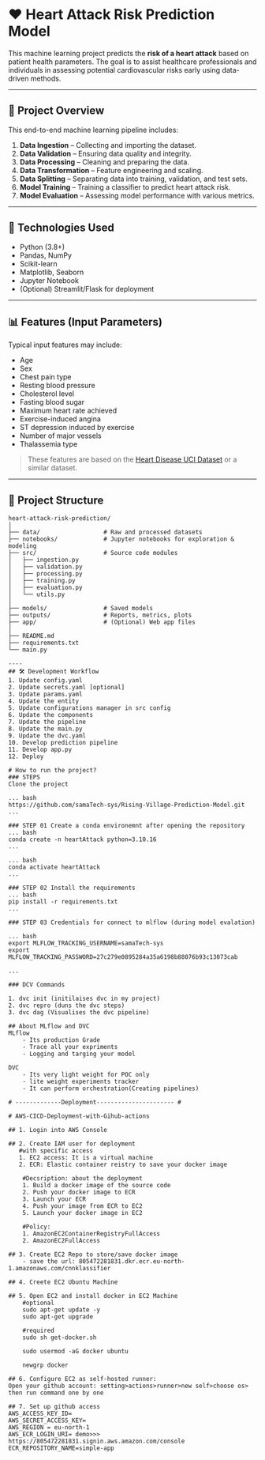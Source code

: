 # ❤️ Heart Attack Risk Prediction Model

This machine learning project predicts the **risk of a heart attack** based on patient health parameters. The goal is to assist healthcare professionals and individuals in assessing potential cardiovascular risks early using data-driven methods.

---

## 🚀 Project Overview

This end-to-end machine learning pipeline includes:

1. **Data Ingestion** – Collecting and importing the dataset.
2. **Data Validation** – Ensuring data quality and integrity.
3. **Data Processing** – Cleaning and preparing the data.
4. **Data Transformation** – Feature engineering and scaling.
5. **Data Splitting** – Separating data into training, validation, and test sets.
6. **Model Training** – Training a classifier to predict heart attack risk.
7. **Model Evaluation** – Assessing model performance with various metrics.

---

## 🧠 Technologies Used

- Python (3.8+)
- Pandas, NumPy
- Scikit-learn
- Matplotlib, Seaborn
- Jupyter Notebook
- (Optional) Streamlit/Flask for deployment

---

## 📊 Features (Input Parameters)

Typical input features may include:
- Age
- Sex
- Chest pain type
- Resting blood pressure
- Cholesterol level
- Fasting blood sugar
- Maximum heart rate achieved
- Exercise-induced angina
- ST depression induced by exercise
- Number of major vessels
- Thalassemia type

> These features are based on the [Heart Disease UCI Dataset](https://archive.ics.uci.edu/ml/datasets/heart+Disease) or a similar dataset.

---

## 📁 Project Structure

```plaintext
heart-attack-risk-prediction/
│
├── data/                  # Raw and processed datasets
├── notebooks/             # Jupyter notebooks for exploration & modeling
├── src/                   # Source code modules
│   ├── ingestion.py
│   ├── validation.py
│   ├── processing.py
│   ├── training.py
│   ├── evaluation.py
│   └── utils.py
│
├── models/                # Saved models
├── outputs/               # Reports, metrics, plots
├── app/                   # (Optional) Web app files
│
├── README.md
├── requirements.txt
└── main.py

----
## 🛠️ Development Workflow 
1. Update config.yaml
2. Update secrets.yaml [optional]
3. Update params.yaml
4. Update the entity
5. Update configurations manager in src config 
6. Update the components 
7. Update the pipeline
8. Update the main.py
9. Update the dvc.yaml
10. Develop prediction pipeline
11. Develop app.py
12. Deploy 

# How to run the project?
### STEPS
Clone the project 

... bash 
https://github.com/samaTech-sys/Rising-Village-Prediction-Model.git
...

### STEP 01 Create a conda environemnt after opening the repository 
... bash 
conda create -n heartAttack python=3.10.16
...

... bash 
conda activate heartAttack
...

### STEP 02 Install the requirements
... bash 
pip install -r requirements.txt
...

### STEP 03 Credentials for connect to mlflow (during model evalation) 

... bash 
export MLFLOW_TRACKING_USERNAME=samaTech-sys
export MLFLOW_TRACKING_PASSWORD=27c279e0895284a35a6198b88076b93c13073cab

...

### DCV Commands

1. dvc init (initilaises dvc in my project)
2. dvc repro (duns the dvc steps)
3. dvc dag (Visualises the dvc pipeline)

## About MLflow and DVC 
MLflow 
    - Its production Grade 
    - Trace all your expriments 
    - Logging and targing your model 

DVC 
    - Its very light weight for POC only 
    - lite weight experiments tracker
    - It can perform orchestration(Creating pipelines)

# -------------Deployment---------------------- #

# AWS-CICD-Deployment-with-Gihub-actions

## 1. Login into AWS Console 

## 2. Create IAM user for deployment 
   #with specific access
   1. EC2 access: It is a virtual machine 
   2. ECR: Elastic container reistry to save your docker image

    #Decsription: about the deployment 
    1. Build a docker image of the source code 
    2. Push your docker image to ECR 
    3. Launch your ECR 
    4. Push your image from ECR to EC2
    5. Launch your docker image in EC2

    #Policy: 
    1. AmazonEC2ContainerRegistryFullAccess
    2. AmazonEC2FullAccess

## 3. Create EC2 Repo to store/save docker image 
    - save the url: 805472281831.dkr.ecr.eu-north-1.amazonaws.com/cnnklassifier
    
## 4. Creete EC2 Ubuntu Machine 

## 5. Open EC2 and install docker in EC2 Machine 
    #optional 
    sudo apt-get update -y 
    sudo apt-get upgrade 

    #required 
    sudo sh get-docker.sh 

    sudo usermod -aG docker ubuntu 

    newgrp docker 

## 6. Configure EC2 as self-hosted runner:
Open your github account: setting>actions>runner>new self>choose os> then run command one by one 

## 7. Set up github access 
AWS_ACCESS_KEY_ID=
AWS_SECRET_ACCESS_KEY=
AWS_REGION = eu-north-1
AWS_ECR_LOGIN_URI= demo>>> https://805472281831.signin.aws.amazon.com/console
ECR_REPOSITORY_NAME=simple-app
